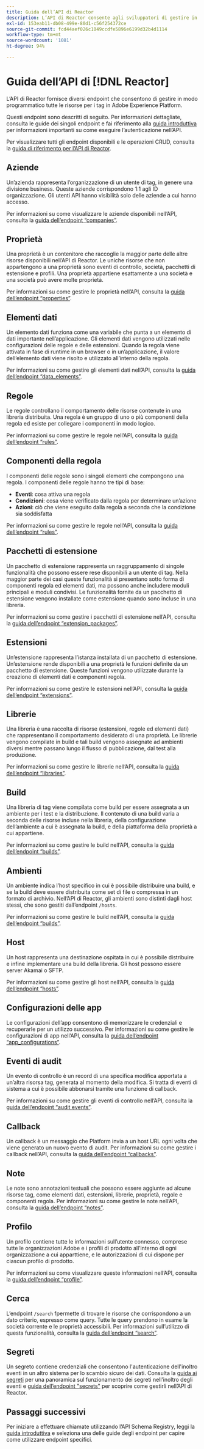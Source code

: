 ```yaml
---
title: Guida dell’API di Reactor
description: L’API di Reactor consente agli sviluppatori di gestire in modo programmatico tutte le risorse per i tag in Adobe Experience Platform. Segui questa guida per scoprire come eseguire operazioni chiave utilizzando l’API.
exl-id: 153eab11-db08-499e-80d1-c56f254372ce
source-git-commit: fcd44aef026c1049ccdfe5896e6199d32b4d1114
workflow-type: tm+mt
source-wordcount: '1081'
ht-degree: 94%

---
```


# Guida dell’API di [!DNL Reactor]

L’API di Reactor fornisce diversi endpoint che consentono di gestire in modo programmatico tutte le risorse per i tag in Adobe Experience Platform.

Questi endpoint sono descritti di seguito. Per informazioni dettagliate, consulta le guide dei singoli endpoint e fai riferimento alla [guida introduttiva](./getting-started.md) per informazioni importanti su come eseguire l’autenticazione nell’API.

Per visualizzare tutti gli endpoint disponibili e le operazioni CRUD, consulta la [guida di riferimento per l’API di Reactor](https://www.adobe.io/experience-platform-apis/references/reactor/).

## Aziende

Un’azienda rappresenta l’organizzazione di un utente di tag, in genere una divisione business. Queste aziende corrispondono 1:1 agli ID organizzazione. Gli utenti API hanno visibilità solo delle aziende a cui hanno accesso.

Per informazioni su come visualizzare le aziende disponibili nell’API, consulta la [guida dell’endpoint “companies”](./endpoints/companies.md).

## Proprietà

Una proprietà è un contenitore che raccoglie la maggior parte delle altre risorse disponibili nell’API di Reactor. Le uniche risorse che non appartengono a una proprietà sono eventi di controllo, società, pacchetti di estensione e profili. Una proprietà appartiene esattamente a una società e una società può avere molte proprietà.

Per informazioni su come gestire le proprietà nell’API, consulta la [guida dell’endpoint “properties”](./endpoints/properties.md).

## Elementi dati

Un elemento dati funziona come una variabile che punta a un elemento di dati importante nell’applicazione. Gli elementi dati vengono utilizzati nelle configurazioni delle regole e delle estensioni. Quando la regola viene attivata in fase di runtime in un browser o in un’applicazione, il valore dell’elemento dati viene risolto e utilizzato all’interno della regola.

Per informazioni su come gestire gli elementi dati nell’API, consulta la [guida dell’endpoint “data_elements”](./endpoints/data-elements.md).

## Regole

Le regole controllano il comportamento delle risorse contenute in una libreria distribuita. Una regola è un gruppo di uno o più componenti della regola ed esiste per collegare i componenti in modo logico.

Per informazioni su come gestire le regole nell’API, consulta la [guida dell’endpoint “rules”](./endpoints/rules.md).

## Componenti della regola

I componenti delle regole sono i singoli elementi che compongono una regola. I componenti delle regole hanno tre tipi di base:

* **Eventi**: cosa attiva una regola
* **Condizioni**: cosa viene verificato dalla regola per determinare un’azione
* **Azioni**: ciò che viene eseguito dalla regola a seconda che la condizione sia soddisfatta

Per informazioni su come gestire le regole nell’API, consulta la [guida dell’endpoint “rules”](./endpoints/rules.md).

## Pacchetti di estensione

Un pacchetto di estensione rappresenta un raggruppamento di singole funzionalità che possono essere rese disponibili a un utente di tag. Nella maggior parte dei casi queste funzionalità si presentano sotto forma di componenti regola ed elementi dati, ma possono anche includere moduli principali e moduli condivisi. Le funzionalità fornite da un pacchetto di estensione vengono installate come estensione quando sono incluse in una libreria.

Per informazioni su come gestire i pacchetti di estensione nell’API, consulta la [guida dell’endpoint “extension_packages”](./endpoints/extension-packages.md).

## Estensioni

Un’estensione rappresenta l’istanza installata di un pacchetto di estensione. Un’estensione rende disponibili a una proprietà le funzioni definite da un pacchetto di estensione. Queste funzioni vengono utilizzate durante la creazione di elementi dati e componenti regola.

Per informazioni su come gestire le estensioni nell’API, consulta la [guida dell’endpoint “extensions”](./endpoints/extensions.md).

## Librerie

Una libreria è una raccolta di risorse (estensioni, regole ed elementi dati) che rappresentano il comportamento desiderato di una proprietà. Le librerie vengono compilate in build e tali build vengono assegnate ad ambienti diversi mentre passano lungo il flusso di pubblicazione, dal test alla produzione.

Per informazioni su come gestire le librerie nell’API, consulta la [guida dell’endpoint “libraries”](./endpoints/libraries.md).

## Build

Una libreria di tag viene compilata come build per essere assegnata a un ambiente per i test e la distribuzione. Il contenuto di una build varia a seconda delle risorse incluse nella libreria, della configurazione dell’ambiente a cui è assegnata la build, e della piattaforma della proprietà a cui appartiene.

Per informazioni su come gestire le build nell’API, consulta la [guida dell’endpoint “builds”](./endpoints/builds.md).

## Ambienti

Un ambiente indica l’host specifico in cui è possibile distribuire una build, e se la build deve essere distribuita come set di file o compressa in un formato di archivio. Nell’API di Reactor, gli ambienti sono distinti dagli host stessi, che sono gestiti dall’endpoint `/hosts`.

Per informazioni su come gestire le build nell’API, consulta la [guida dell’endpoint “builds”](./endpoints/builds.md).

## Host

Un host rappresenta una destinazione ospitata in cui è possibile distribuire e infine implementare una build della libreria. Gli host possono essere server Akamai o SFTP.

Per informazioni su come gestire gli host nell’API, consulta la [guida dell’endpoint “hosts”](./endpoints/hosts.md).

## Configurazioni delle app

Le configurazioni dell’app consentono di memorizzare le credenziali e recuperarle per un utilizzo successivo. Per informazioni su come gestire le configurazioni di app nell’API, consulta la [guida dell’endpoint “app_configurations”](./endpoints/app-configurations.md).

## Eventi di audit

Un evento di controllo è un record di una specifica modifica apportata a un’altra risorsa tag, generata al momento della modifica. Si tratta di eventi di sistema a cui è possibile abbonarsi tramite una funzione di callback.

Per informazioni su come gestire gli eventi di controllo nell’API, consulta la [guida dell’endpoint “audit events”](./endpoints/audit-events.md).

## Callback

Un callback è un messaggio che Platform invia a un host URL ogni volta che viene generato un nuovo evento di audit. Per informazioni su come gestire i callback nell’API, consulta la [guida dell’endpoint “callbacks”](./endpoints/callbacks.md).

## Note

Le note sono annotazioni testuali che possono essere aggiunte ad alcune risorse tag, come elementi dati, estensioni, librerie, proprietà, regole e componenti regola. Per informazioni su come gestire le note nell’API, consulta la [guida dell’endpoint “notes”](./endpoints/notes.md).

## Profilo

Un profilo contiene tutte le informazioni sull’utente connesso, comprese tutte le organizzazioni Adobe e i profili di prodotto all’interno di ogni organizzazione a cui apparttiene, e le autorizzazioni di cui dispone per ciascun profilo di prodotto.

Per informazioni su come visualizzare queste informazioni nell’API, consulta la [guida dell’endpoint “profile”](./endpoints/profile.md).

## Cerca

L’endpoint `/search` fpermette di trovare le risorse che corrispondono a un dato criterio, espresso come query. Tutte le query prendono in esame la società corrente e le proprietà accessibili. Per informazioni sull’utilizzo di questa funzionalità, consulta la [guida dell’endpoint “search”](./endpoints/search.md).

## Segreti

Un segreto contiene credenziali che consentono l&#39;autenticazione dell&#39;inoltro eventi in un altro sistema per lo scambio sicuro dei dati. Consulta la [guida ai segreti](./guides/secrets.md) per una panoramica sul funzionamento dei segreti nell’inoltro degli eventi e [guida dell’endpoint &quot;secrets&quot;](./endpoints/secrets.md) per scoprire come gestirli nell’API di Reactor.

## Passaggi successivi

Per iniziare a effettuare chiamate utilizzando l’API Schema Registry, leggi la [guida introduttiva](./getting-started.md) e seleziona una delle guide degli endpoint per capire come utilizzare endpoint specifici.
